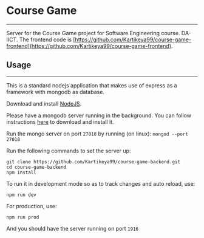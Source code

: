 # Course Game

---

Server for the Course Game project for Software Engineering course. DA-IICT.
The frontend code is [https://github.com/Kartikeya99/course-game-frontend](https://github.com/Kartikeya99/course-game-frontend).

## Usage

---

This is a standard nodejs application that makes use of express as a framework with mongodb as database.

Download and install [NodeJS](https://nodejs.org/en/).

Please have a mongodb server running in the background. You can follow instructions [here](https://docs.mongodb.com/manual/administration/install-community/) to download and install it.

Run the mongo server on port `27018` by running (on linux):
`mongod --port 27018`

Run the following commands to set the server up:

```
git clone https://github.com/Kartikeya99/course-game-backend.git
cd course-game-backend
npm install
```

To run it in development mode so as to track changes and auto reload, use:

```
npm run dev
```

For production, use:

```
npm run prod
```

And you should have the server running on port `1916`
